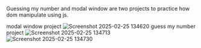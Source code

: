 Guessing my number and modal window are two projects to practice how dom manipulate using js.


modal window project
![Screenshot 2025-02-25 134620](https://github.com/user-attachments/assets/42717552-6f06-4cfe-b18c-a371301eb271)
guess my number project
![Screenshot 2025-02-25 134713](https://github.com/user-attachments/assets/f436a644-b49b-430f-90e7-5dcc130a3e04)
![Screenshot 2025-02-25 134730](https://github.com/user-attachments/assets/147b6e96-0804-45a2-a03e-d7ed88543bd9)
